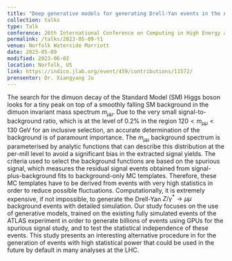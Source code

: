 ```yaml
---
title: "Deep generative models for generating Drell-Yan events in the ATLAS collaboration at the LHC"
collection: talks
type: Talk
conference: 26th International Conference on Computing in High Energy and Nuclear Physics (CHEP 2023)
permalink: /talks/2023-05-09-t1
venue: Norfolk Waterside Marriott
date: 2023-05-09
modified: 2023-06-02
location: Norfolk, US
link: https://indico.jlab.org/event/459/contributions/11572/
prensentor: Dr. Xiangyang Ju
---
```


The search for the dimuon decay of the Standard Model (SM) Higgs boson looks for a tiny peak on top of a smoothly falling SM background in the dimuon invariant mass spectrum $m_{\mu\mu}$. Due to the very small signal-to-background ratio, which is at the level of 0.2% in the region $120 < m_{\mu\mu} < 130$ GeV for an inclusive selection, an accurate determination of the background is of paramount importance. The $m_{\mu\mu}$ background spectrum is parameterised by analytic functions that can describe this distribution at the per-mill level to avoid a significant bias in the extracted signal yields. The criteria used to select the background functions are based on the spurious signal, which measures the residual signal events obtained from signal-plus-background fits to background-only MC templates. Therefore, these MC templates have to be derived from events with very high statistics in order to reduce possible fluctuations. Computationally, it is extremely expensive, if not impossible, to generate the Drell-Yan $Z/\gamma^* \to \mu\mu$ background events with detailed simulation. Our study focuses on the use of generative models, trained on the existing fully simulated events of the ATLAS experiment in order to generate billions of events using GPUs for the spurious signal study, and to test the statistical independence of these events. This study presents an interesting alternative procedure in for the generation of events with high statistical power that could be used in the future by default in many analyses at the LHC.